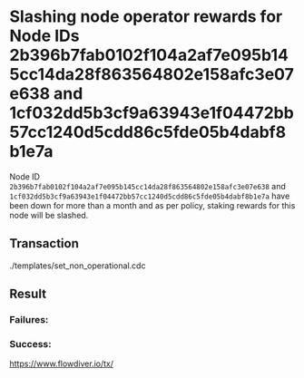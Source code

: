 # Slashing node operator rewards for Node IDs 2b396b7fab0102f104a2af7e095b145cc14da28f863564802e158afc3e07e638 and 1cf032dd5b3cf9a63943e1f04472bb57cc1240d5cdd86c5fde05b4dabf8b1e7a

Node ID `2b396b7fab0102f104a2af7e095b145cc14da28f863564802e158afc3e07e638` and `1cf032dd5b3cf9a63943e1f04472bb57cc1240d5cdd86c5fde05b4dabf8b1e7a` have been down for more than a month and as per policy, staking rewards for this node will be slashed.

## Transaction 
./templates/set_non_operational.cdc

## Result

### Failures:

### Success:
https://www.flowdiver.io/tx/